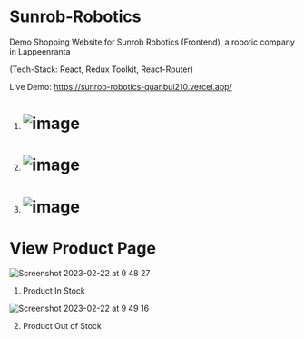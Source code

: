 # Sunrob-Robotics
Demo Shopping Website for Sunrob Robotics (Frontend), a robotic company in Lappeenranta

(Tech-Stack: React, Redux Toolkit, React-Router)

Live Demo: https://sunrob-robotics-quanbui210.vercel.app/


1.  # ![image](https://user-images.githubusercontent.com/89993167/211213001-6c01ad3e-acfb-40a2-81b4-5b30335ec04f.png)



2. # ![image](https://user-images.githubusercontent.com/89993167/211213062-6ef79442-648a-4b34-9c9a-89609e07ef4e.png)



3. # ![image](https://user-images.githubusercontent.com/89993167/211213181-ded34d29-6742-49c1-bab4-fcec9f7f6111.png)


# View Product Page

![Screenshot 2023-02-22 at 9 48 27](https://user-images.githubusercontent.com/89993167/220556367-82079fcb-8861-4c28-a0ed-2296bb43f7e4.png)

1. Product In Stock

![Screenshot 2023-02-22 at 9 49 16](https://user-images.githubusercontent.com/89993167/220556394-1b935432-1c91-4066-8a4c-1606bd5aaf5e.png)

2. Product Out of Stock
